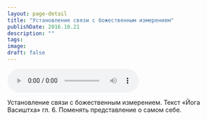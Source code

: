 ```yaml
---
layout: page-detail
title: "Установление связи с божественным измерением"
publishDate: 2016.10.21
description: ""
tags:
image:
draft: false
---
```


<audio title="2016.10.21 - Установление связи с божественным измерением.mp3" src="/upload/iblock/e75/e75bf88dd2b816e3a0cf2953b49b2717.mp3" controls=""></audio>

 Установление связи с божественным измерением. Текст «Йога Васиштха» гл. 6\. Поменять представление о самом себе. 

  
